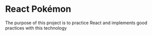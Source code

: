 # React Pokémon

The purpose of this project is to practice React and implements good practices with this technology
